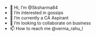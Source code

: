 - 👋 Hi, I’m @Sksharma84
- 👀 I’m interested in gossips
- 🌱 I’m currently a CA Aspirant
- 💞️ I’m looking to collaborate on business
- 📫 How to reach me @verma_rahu_l

<!---
Sksharma84/Sksharma84 is a ✨ special ✨ repository because its `README.md` (this file) appears on your GitHub profile.
You can click the Preview link to take a look at your changes.
--->
